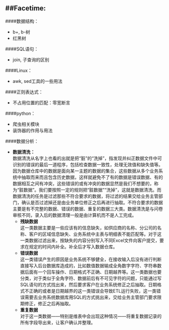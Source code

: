 ##Facetime:
---
####数据结构：
* b+, b-树
* 红黑树

####SQL语句：
* join, 子查询的区别

####Linux：
* awk, sed工具的一些用法

####正则表达式：
* 不占用位置的匹配：零宽断言

####python：
* 爬虫相关模块
* 装饰器的作用与用法

####数据分析：
* **数据清洗：**  
  数据清洗从名字上也看的出就是把“脏”的“洗掉”，指发现并纠正数据文件中可识别的错误的最后一道程序，包括检查数据一致性，处理无效值和缺失值等。因为数据仓库中的数据是面向某一主题的数据的集合，这些数据从多个业务系统中抽取而来而且包含历史数据，这样就避免不了有的数据是错误数据、有的数据相互之间有冲突，这些错误的或有冲突的数据显然是我们不想要的，称为“脏数据”。我们要按照一定的规则把“脏数据”“洗掉”，这就是数据清洗。而数据清洗的任务是过滤那些不符合要求的数据，将过滤的结果交给业务主管部门，确认是否过滤掉还是由业务单位修正之后再进行抽取。不符合要求的数据主要是有不完整的数据、错误的数据、重复的数据三大类。数据清洗是与问卷审核不同，录入后的数据清理一般是由计算机而不是人工完成。
   * **残缺数据**  
     这一类数据主要是一些应该有的信息缺失，如供应商的名称、分公司的名称、客户的区域信息缺失、业务系统中主表与明细表不能匹配等。对于这一类数据过滤出来，按缺失的内容分别写入不同Excel文件向客户提交，要求在规定的时间内补全。补全后才写入数据仓库。
   * **错误数据**  
   这一类错误产生的原因是业务系统不够健全，在接收输入后没有进行判断直接写入后台数据库造成的，比如数值数据输成全角数字字符、字符串数据后面有一个回车操作、日期格式不正确、日期越界等。这一类数据也要分类，对于类似于全角字符、数据前后有不可见字符的问题，只能通过写SQL语句的方式找出来，然后要求客户在业务系统修正之后抽取。日期格式不正确的或者是日期越界的这一类错误会导致ETL运行失败，这一类错误需要去业务系统数据库用SQL的方式挑出来，交给业务主管部门要求限期修正，修正之后再抽取。
   * **重复数据**  
   对于这一类数据——特别是维表中会出现这种情况——将重复数据记录的所有字段导出来，让客户确认并整理。